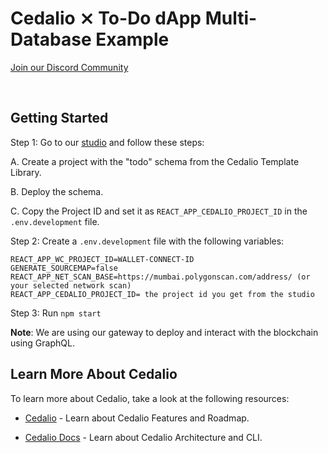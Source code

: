 # Cedalio ⨯ To-Do dApp Multi-Database Example

[Join our Discord Community](https://discord.gg/kSdhmb9UUT)

</br>

## Getting Started

Step 1: Go to our [studio](https://studio.cedalio.com) and follow these steps:

A. Create a project with the "todo" schema from the Cedalio Template Library.

B. Deploy the schema.

C. Copy the Project ID and set it as `REACT_APP_CEDALIO_PROJECT_ID` in the `.env.development` file.

Step 2: Create a `.env.development` file with the following variables:

```
REACT_APP_WC_PROJECT_ID=WALLET-CONNECT-ID
GENERATE_SOURCEMAP=false
REACT_APP_NET_SCAN_BASE=https://mumbai.polygonscan.com/address/ (or your selected network scan)
REACT_APP_CEDALIO_PROJECT_ID= the project id you get from the studio
```


Step 3: Run `npm start`

**Note**: We are using our gateway to deploy and interact with the blockchain using GraphQL.

## Learn More About Cedalio

To learn more about Cedalio, take a look at the following resources:

- [Cedalio](https://cedalio.com/) - Learn about Cedalio Features and Roadmap.

- [Cedalio Docs](https://docs.cedalio.com/) - Learn about Cedalio Architecture and CLI.

